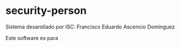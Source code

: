 # security-person
Sistema desarollado por ISC: Francisco Eduardo Ascencio Dominguez

Este software es para 